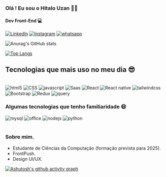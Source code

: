 
### Olá ! Eu sou o Hitalo Uzan 👋🏻
#### Dev Front-End 💻


[![Linkedln](https://img.shields.io/badge/LinkedIn-0077B5?style=for-the-badge&logo=linkedin&logoColor=white)](https://www.linkedin.com/in/hitalouzan/)
[![Instagram](https://img.shields.io/badge/Instagram-E4405F?style=for-the-badge&logo=instagram&logoColor=white)](https://www.instagram.com/uzandev?igsh=d29tbHR5bTNxbWh3)
[![whatsapp](https://img.shields.io/badge/WhatsApp-25D366?style=for-the-badge&logo=whatsapp&logoColor=white)](https://wa.me/5511963029419)

![Anurag's GitHub stats](https://github-readme-stats.vercel.app/api?username=HitaloUzan&show_icons=true&theme=neon)

[![Top Langs](https://github-readme-stats.vercel.app/api/top-langs/?username=HitaloUzan&layout=compact&theme=neon)](https://github.com/HitaloUzan/)

## Tecnologias que mais uso no meu dia 😎

<div style="display: inline_block"><br/>
    <img align="center" alt="html5" src="https://img.shields.io/badge/HTML5-E34F26?style=for-the-badge&logo=html5&logoColor=white" />
    <img align="center" alt="CSS" src="https://img.shields.io/badge/CSS3-1572B6?style=for-the-badge&logo=css3&logoColor=white" />
    <img align="center" alt="javascript" src="https://img.shields.io/badge/JavaScript-F7DF1E?style=for-the-badge&logo=javascript&logoColor=black" />
    <img align="center" alt="Saas" src="https://img.shields.io/badge/Sass-CC6699?style=for-the-badge&logo=sass&logoColor=white" />
    <img align="center" alt="React" src="https://img.shields.io/badge/React-20232A?style=for-the-badge&logo=react&logoColor=61DAFB" />
    <img align="center" alt="React native" src="https://img.shields.io/badge/React_Native-20232A?style=for-the-badge&logo=react&logoColor=61DAFB" />
    <img align="center" alt="tailwindcss" src="https://img.shields.io/badge/Tailwind_CSS-38B2AC?style=for-the-badge&logo=tailwind-css&logoColor=white" />
    <img align="center" alt="Bootstrap" src="https://img.shields.io/badge/Bootstrap-563D7C?style=for-the-badge&logo=bootstrap&logoColor=white" />
    <img align="center" alt="Redux" src="https://img.shields.io/badge/Redux-593D88?style=for-the-badge&logo=redux&logoColor=white" />
    <img align="center" alt="jquery" src="https://img.shields.io/badge/jQuery-0769AD?style=for-the-badge&logo=jquery&logoColor=white" />
</div>

### Algumas tecnologias que tenho familiaridade 😄

<div>
    <img align="center" alt="mysql" src="https://img.shields.io/badge/MySQL-00000F?style=for-the-badge&logo=mysql&logoColor=white" />
    <img align="center" alt="office" src="https://img.shields.io/badge/Microsoft_Office-D83B01?style=for-the-badge&logo=microsoft-office&logoColor=white" />
    <img align="center" alt="nodejs" src="https://img.shields.io/badge/Node.js-43853D?style=for-the-badge&logo=node.js&logoColor=white" />
    <img align="center" alt="python" src="https://img.shields.io/badge/Python-3776AB?style=for-the-badge&logo=python&logoColor=white" />

</div><br/>

### Sobre mim.
- Estudante de Ciências da Computação (formação prevista para 2025).
- FrontPush.
- Design UI/UX.

[![Ashutosh's github activity graph](https://github-readme-activity-graph.vercel.app/graph?username=HitaloUzan&bg_color=000000&color=00ead3&line=ff449f&point=00ead3&area=true&hide_border=true)](https://github.com/ashutosh00710/github-readme-activity-graph)
